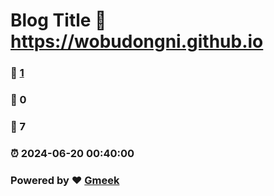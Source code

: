 # Blog Title :link: https://wobudongni.github.io 
### :page_facing_up: [1](https://wobudongni.github.io/tag.html) 
### :speech_balloon: 0 
### :hibiscus: 7 
### :alarm_clock: 2024-06-20 00:40:00 
### Powered by :heart: [Gmeek](https://github.com/Meekdai/Gmeek)
